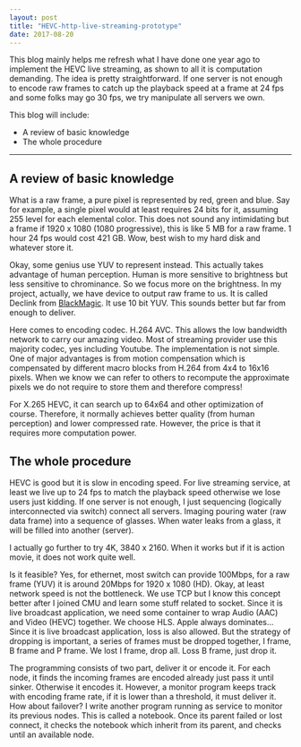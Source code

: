```yaml
---
layout: post
title: "HEVC-http-live-streaming-prototype"
date: 2017-08-20
---
```


<!-- ## {{page.title}} ## -->

This blog mainly helps me refresh what I have done one year ago to implement the HEVC live streaming, as shown to all it is computation demanding. The idea is pretty straightforward. If one server is not enough to encode raw frames to catch up the playback speed at a frame at 24 fps and some folks may go 30 fps, we try manipulate all servers we own.

This blog will include:
* A review of basic knowledge
* The whole procedure

---
## A review of basic knowledge ##

What is a raw frame, a pure pixel is represented by red, green and blue. Say for example, a single pixel would at least requires 24 bits for it, assuming 255 level for each elemental color. This does not sound any intimidating but a frame if 1920 x 1080 (1080 progressive), this is like 5 MB for a raw frame. 1 hour 24 fps would cost 421 GB. Wow, best wish to my hard disk and whatever store it.

Okay, some genius use YUV to represent instead. This actually takes advantage of human perception. Human is more sensitive to brightness but less sensitive to chrominance. So we focus more on the brightness. In my project, actually, we have device to output raw frame to us. It is called Declink from [BlackMagic](https://www.blackmagicdesign.com/products/decklink). It use 10 bit YUV. This sounds better but far from enough to deliver.

Here comes to encoding codec. H.264 AVC. This allows the low bandwidth network to carry our amazing video. Most of streaming provider use this majority codec, yes including Youtube. The implementation is not simple. One of major advantages is from motion compensation which is compensated by different macro blocks from H.264 from 4x4 to 16x16 pixels. When we know we can refer to others to recompute the approximate pixels we do not require to store them and therefore compress!

For X.265 HEVC, it can search up to 64x64 and other optimization of course. Therefore, it normally achieves better quality (from human perception) and lower compressed rate. However, the price is that it requires more computation power.

## The whole procedure ##

HEVC is good but it is slow in encoding speed. For live streaming service, at least we live up to 24 fps to match the playback speed otherwise we lose users just kidding. If one server is not enough, I just sequencing (logically interconnected via switch) connect all servers. Imaging pouring water (raw data frame) into a sequence of glasses. When water leaks from a glass, it will be filled into another (server).

I actually go further to try 4K, 3840 x 2160. When it works but if it is action movie, it does not work quite well.

Is it feasible? Yes, for ethernet, most switch can provide 100Mbps, for a raw frame (YUV) it is around 20Mbps for 1920 x 1080 (HD). Okay, at least network speed is not the bottleneck. We use TCP but I know this concept better after I joined CMU and learn some stuff related to socket. Since it is live broadcast application, we need some container to wrap Audio (AAC) and Video (HEVC) together. We choose HLS. Apple always dominates... Since it is live broadcast application, loss is also allowed. But the strategy of dropping is important, a series of frames must be dropped together, I frame, B frame and P frame. We lost I frame, drop all. Loss B frame, just drop it.

The programming consists of two part, deliver it or encode it. For each node, it finds the incoming frames are encoded already just pass it until sinker. Otherwise it encodes it. However, a monitor program keeps track with encoding frame rate, if it is lower than a threshold, it must deliver it. How about failover? I write another program running as service to monitor its previous nodes. This is called a notebook. Once its parent failed or lost connect, it checks the notebook which inherit from its parent, and checks until an available node.  
